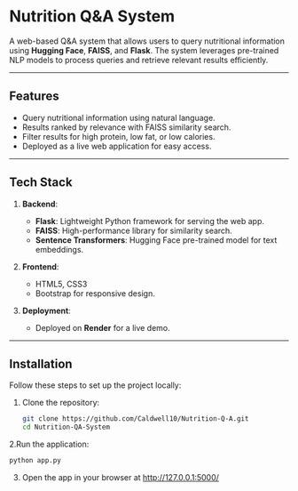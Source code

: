 # Nutrition Q&A System

A web-based Q&A system that allows users to query nutritional information using **Hugging Face**, **FAISS**, and **Flask**. The system leverages pre-trained NLP models to process queries and retrieve relevant results efficiently.

---

## Features

- Query nutritional information using natural language.
- Results ranked by relevance with FAISS similarity search.
- Filter results for high protein, low fat, or low calories.
- Deployed as a live web application for easy access.

---

## Tech Stack

1. **Backend**:
   - **Flask**: Lightweight Python framework for serving the web app.
   - **FAISS**: High-performance library for similarity search.
   - **Sentence Transformers**: Hugging Face pre-trained model for text embeddings.

2. **Frontend**:
   - HTML5, CSS3
   - Bootstrap for responsive design.

3. **Deployment**:
   - Deployed on **Render** for a live demo.

---

## Installation

Follow these steps to set up the project locally:

1. Clone the repository:
   ```bash
   git clone https://github.com/Caldwell10/Nutrition-Q-A.git
   cd Nutrition-QA-System
   
2.Run the application:
```bash
python app.py
```
3. Open the app in your browser at http://127.0.0.1:5000/
